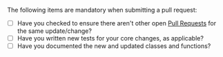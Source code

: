 The following items are mandatory when submitting a pull request:

* [ ] Have you checked to ensure there aren't other open [Pull Requests](../../../pulls) for the same update/change?
* [ ] Have you written new tests for your core changes, as applicable?
* [ ] Have you documented the new and updated classes and functions?
